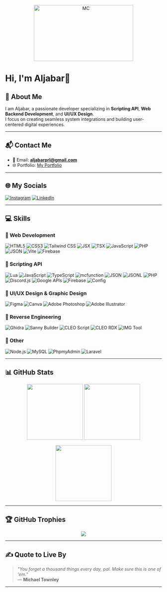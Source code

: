 <p align="center">
  <img src="https://media.giphy.com/media/v1.Y2lkPTc5MGI3NjExbHU5YTNucWQyYzR3NGs2cndycnYwbTU1ZG90M2pmeXNheGxkNnE4eCZlcD12MV9naWZzX3NlYXJjaCZjdD1n/u8vTGiGwCrGSY/giphy.gif" width="320" height="180" alt="MC">
</p>


# Hi, I'm Aljabar🪽  

## 🎯 About Me  

I am Aljabar, a passionate developer specializing in **Scripting API**, **Web Backend Development**, and **UI/UX Design**.  
I focus on creating seamless system integrations and building user-centered digital experiences.  

---

## 📬 Contact Me  
- 📧 Email: **aljabarprl@gmail.com**  
- 🌐 Portfolio: [My Portfolio](https://aljabarportfolio.web.app/)  

---

## 🌐 My Socials  
[![Instagram](https://img.shields.io/badge/Instagram-%23E4405F.svg?style=for-the-badge&logo=instagram&logoColor=white)](https://www.instagram.com/aljbrrrrr)
[![LinkedIn](https://img.shields.io/badge/LinkedIn-%230077B5.svg?style=for-the-badge&logo=linkedin&logoColor=white)](https://www.linkedin.com/in/aljabarprl)

---

## 💻 Skills

### 🔹 Web Development
![HTML5](https://img.shields.io/badge/HTML5-E34F26?style=for-the-badge&logo=html5&logoColor=white)
![CSS3](https://img.shields.io/badge/CSS3-1572B6?style=for-the-badge&logo=css3&logoColor=white)
![Tailwind CSS](https://img.shields.io/badge/Tailwind_CSS-06B6D4?style=for-the-badge&logo=tailwindcss&logoColor=white)
![JSX](https://img.shields.io/badge/JSX-%23323330.svg?style=for-the-badge&logo=react&logoColor=%2361DAFB)
![TSX](https://img.shields.io/badge/TSX-%23007ACC.svg?style=for-the-badge&logo=react&logoColor=white)
![JavaScript](https://img.shields.io/badge/javascript-%23323330.svg?style=for-the-badge&logo=javascript&logoColor=%23F7DF1E)
![PHP](https://img.shields.io/badge/php-%23777BB4.svg?style=for-the-badge&logo=php&logoColor=white)
![JSON](https://img.shields.io/badge/json-%23000000.svg?style=for-the-badge&logo=json&logoColor=white)
![Vite](https://img.shields.io/badge/Vite-646CFF?style=for-the-badge&logo=vite&logoColor=white)
![Firebase](https://img.shields.io/badge/Firebase-FFCA28?style=for-the-badge&logo=firebase&logoColor=black)

### 🔹 Scripting API  
![Lua](https://img.shields.io/badge/lua-%232C2D72.svg?style=for-the-badge&logo=lua&logoColor=white)
![JavaScript](https://img.shields.io/badge/javascript-%23323330.svg?style=for-the-badge&logo=javascript&logoColor=%23F7DF1E)
![TypeScript](https://img.shields.io/badge/typescript-%23007ACC.svg?style=for-the-badge&logo=typescript&logoColor=white)
![mcfunction](https://img.shields.io/badge/mcfunction-3C873A?style=for-the-badge&logo=minecraft&logoColor=white)
![JSON](https://img.shields.io/badge/json-%23000000.svg?style=for-the-badge&logo=json&logoColor=white)
![JSONL](https://img.shields.io/badge/jsonl-%23000000.svg?style=for-the-badge&logo=json&logoColor=white)
![PHP](https://img.shields.io/badge/php-%23777BB4.svg?style=for-the-badge&logo=php&logoColor=white)
![Discord.js](https://img.shields.io/badge/Discord.js-5865F2?style=for-the-badge&logo=discord&logoColor=white)
![Google APIs](https://img.shields.io/badge/Google_APIs-4285F4?style=for-the-badge&logo=google&logoColor=white)
![Firebase](https://img.shields.io/badge/Firebase-FFCA28?style=for-the-badge&logo=firebase&logoColor=black)
![Config](https://img.shields.io/badge/Config-555555?style=for-the-badge&logo=visualstudiocode&logoColor=white)
  

### 🔹 UI/UX Design & Graphic Design  
![Figma](https://img.shields.io/badge/figma-%23F24E1E.svg?style=for-the-badge&logo=figma&logoColor=white) 
![Canva](https://img.shields.io/badge/Canva-%2300C4CC.svg?style=for-the-badge&logo=Canva&logoColor=white)
![Adobe Photoshop](https://img.shields.io/badge/Adobe%20Photoshop-31A8FF?style=for-the-badge&logo=adobephotoshop&logoColor=white)
![Adobe Illustrator](https://img.shields.io/badge/Adobe%20Illustrator-FF9A00?style=for-the-badge&logo=adobeillustrator&logoColor=white)

### 🔹 Reverse Engineering  
![Ghidra](https://img.shields.io/badge/Ghidra-00599C?style=for-the-badge&logo=c%2B%2B&logoColor=white)
![Sanny Builder](https://img.shields.io/badge/Sanny%20Builder-6E4C13?style=for-the-badge&logo=assemblyscript&logoColor=white)
![CLEO Script](https://img.shields.io/badge/CLEO%20Script-.cs-FF4500?style=for-the-badge&logo=script&logoColor=white)
![CLEO RDX](https://img.shields.io/badge/Cleo%20Redux-444444?style=for-the-badge&logo=gnubash&logoColor=white)
![IMG Tool](https://img.shields.io/badge/IMG%20Tool-FF6F00?style=for-the-badge&logo=files&logoColor=white)

### 🔹 Other
![Node.js](https://img.shields.io/badge/Node.js-339933?style=for-the-badge&logo=nodedotjs&logoColor=white)
![MySQL](https://img.shields.io/badge/mysql-4479A1.svg?style=for-the-badge&logo=mysql&logoColor=white)
![PhpmyAdmin](https://img.shields.io/badge/phpmyadmin-6C78AF?style=for-the-badge&logo=phpmyadmin&logoColor=white)
![Laravel](https://img.shields.io/badge/Laravel-FF2D20?style=for-the-badge&logo=laravel&logoColor=white)
 

---

## 📊 GitHub Stats  

<p align="center">
  <img src="https://github-readme-stats.vercel.app/api?username=aljabarprl&theme=github_dark&hide_border=true&include_all_commits=true&count_private=true" height="180px" />
  <img src="https://github-readme-streak-stats.herokuapp.com/?user=aljabarprl&theme=github_dark&hide_border=true" height="180px" />
</p>

<p align="center">
  <img src="https://github-readme-stats.vercel.app/api/top-langs/?username=aljabarprl&theme=github_dark&hide_border=true&layout=compact&count_private=true" height="180px" />
</p>

---

## 🏆 GitHub Trophies  

<p align="center">
  <img src="https://github-profile-trophy.vercel.app/?username=aljabarprl&theme=github_dark&no-frame=true&no-bg=true&margin-w=10" />
</p>  

---

## ✍️ Quote to Live By  

> *"You forget a thousand things every day, pal. Make sure this is one of 'em."*  
> — **Michael Townley**

---
